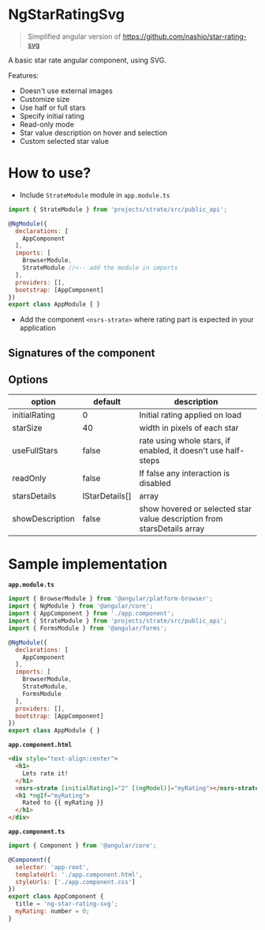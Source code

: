 # NgStarRatingSvg

> Simplified angular  version of https://github.com/nashio/star-rating-svg

A basic star rate angular component, using SVG.

Features:
* Doesn't use external images
* Customize size
* Use half or full stars
* Specify initial rating
* Read-only mode
* Star value description on hover and selection
* Custom selected star value

# How to use?

* Include ```StrateModule``` module in ```app.module.ts```
```javascript
import { StrateModule } from 'projects/strate/src/public_api';

@NgModule({
  declarations: [
    AppComponent
  ],
  imports: [
    BrowserModule,
    StrateModule //<-- add the module in imports
  ],
  providers: [],
  bootstrap: [AppComponent]
})
export class AppModule { }
```
* Add the component ```<nsrs-strate>``` where rating part is expected in your application

## Signatures of the component

## Options

| option  | default  | description  |
|---|---|---|
| initialRating | 0 | Initial rating applied on load |
| starSize | 40 | width in pixels of each star |
| useFullStars | false | rate using whole stars, if enabled, it doesn't use half-steps |
| readOnly | false | If false any interaction is disabled |
| starsDetails | IStarDetails[] | array |
| showDescription | false | show hovered or selected star value description from starsDetails array |

# Sample implementation

**```app.module.ts```**

```javascript
import { BrowserModule } from '@angular/platform-browser';
import { NgModule } from '@angular/core';
import { AppComponent } from './app.component';
import { StrateModule } from 'projects/strate/src/public_api';
import { FormsModule } from '@angular/forms';

@NgModule({
  declarations: [
    AppComponent
  ],
  imports: [
    BrowserModule,
    StrateModule,
    FormsModule
  ],
  providers: [],
  bootstrap: [AppComponent]
})
export class AppModule { }

```

**```app.component.html```**

```html
<div style="text-align:center">
  <h1>
    Lets rate it!
  </h1>
  <nsrs-strate [initialRating]="2" [(ngModel)]="myRating"></nsrs-strate>
  <h1 *ngIf="myRating">
    Rated to {{ myRating }}
  </h1>
</div>
```

**```app.component.ts```**

```javascript
import { Component } from '@angular/core';

@Component({
  selector: 'app-root',
  templateUrl: './app.component.html',
  styleUrls: ['./app.component.css']
})
export class AppComponent {
  title = 'ng-star-rating-svg';
  myRating: number = 0;
}

```